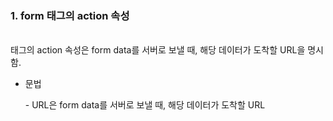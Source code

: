 
### 1. form 태그의 action 속성

<br>

  <form> 태그의 action 속성은 form data를 서버로 보낼 때, 해당 데이터가 도착할 URL을 명시함.
  
* 문법
  <br>
  
  <form action = "URL">
  - URL은 form data를 서버로 보낼 때, 해당 데이터가 도착할 URL
